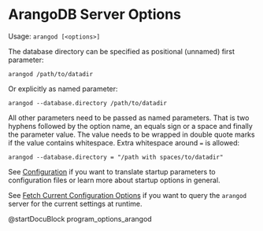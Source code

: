 ArangoDB Server Options
=======================

Usage: `arangod [<options>]`

The database directory can be specified as positional (unnamed) first parameter:

    arangod /path/to/datadir

Or explicitly as named parameter:

    arangod --database.directory /path/to/datadir

All other parameters need to be passed as named parameters.
That is two hyphens followed by the option name, an equals sign or a space and
finally the parameter value. The value needs to be wrapped in double quote marks
if the value contains whitespace. Extra whitespace around `=` is allowed:

    arangod --database.directory = "/path with spaces/to/datadir"

See [Configuration](../../Administration/Configuration/README.md)
if you want to translate startup parameters to configuration files
or learn more about startup options in general.

See
[Fetch Current Configuration Options](../../Administration/Configuration/README.md#fetch-current-configuration-options)
if you want to query the `arangod` server for the current settings at runtime.

@startDocuBlock program_options_arangod
